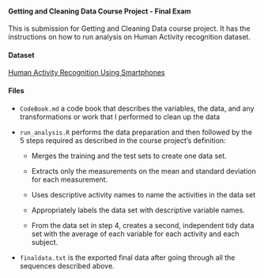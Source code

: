 #### **Getting and Cleaning Data Course Project - Final Exam**

This is submission for Getting and Cleaning Data course project. It has the instructions on how to run analysis on Human Activity recognition dataset.

#### **Dataset**

[Human Activity Recognition Using Smartphones](http://archive.ics.uci.edu/ml/datasets/Human+Activity+Recognition+Using+Smartphones)

#### **Files**

-   `CodeBook.md` a code book that describes the variables, the data, and any transformations or work that I performed to clean up the data

-   `run_analysis.R` performs the data preparation and then followed by the 5 steps required as described in the course project’s definition:

    -   Merges the training and the test sets to create one data set.

    -   Extracts only the measurements on the mean and standard deviation for each measurement.

    -   Uses descriptive activity names to name the activities in the data set

    -   Appropriately labels the data set with descriptive variable names.

    -   From the data set in step 4, creates a second, independent tidy data set with the average of each variable for each activity and each subject.

-   `finaldata.txt` is the exported final data after going through all the sequences described above.
